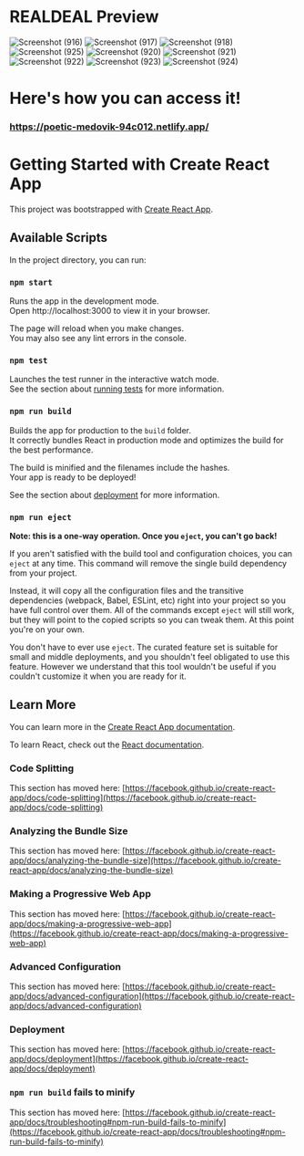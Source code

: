 # REALDEAL Preview
![Screenshot (916)](https://user-images.githubusercontent.com/88909122/218455352-fa3ea097-d4b6-4048-9719-ba9dfbc896eb.png)
![Screenshot (917)](https://user-images.githubusercontent.com/88909122/218455383-b46a09cf-c628-49ae-ba34-2115a47e9075.png)
![Screenshot (918)](https://user-images.githubusercontent.com/88909122/218456056-fd1bd916-6b71-4d8b-8faa-445343c07d7c.png)
![Screenshot (925)](https://user-images.githubusercontent.com/88909122/218458225-c18c2189-0fd1-4e2b-8e02-8120c32eede8.png)
![Screenshot (920)](https://user-images.githubusercontent.com/88909122/218455431-73e76b5d-edb0-4ed2-bc91-291e5ce1f7c9.png)
![Screenshot (921)](https://user-images.githubusercontent.com/88909122/218457345-bee5c6f0-76f1-4de6-81e5-dd7d614255a7.png)
![Screenshot (922)](https://user-images.githubusercontent.com/88909122/218457358-7b905474-1a2f-4616-b73f-4eb8045beeaf.png)
![Screenshot (923)](https://user-images.githubusercontent.com/88909122/218457363-f6e66584-7286-4d46-b0ba-658b899caca3.png)
![Screenshot (924)](https://user-images.githubusercontent.com/88909122/218457370-8555f9d6-f179-493a-b019-e93eb300818e.png)

# Here's how you can access it!

### https://poetic-medovik-94c012.netlify.app/


# Getting Started with Create React App
This project was bootstrapped with [Create React App](https://github.com/facebook/create-react-app).

## Available Scripts

In the project directory, you can run:

### `npm start`

Runs the app in the development mode.\
Open http://localhost:3000 to view it in your browser.

The page will reload when you make changes.\
You may also see any lint errors in the console.

### `npm test`

Launches the test runner in the interactive watch mode.\
See the section about [running tests](https://facebook.github.io/create-react-app/docs/running-tests) for more information.

### `npm run build`

Builds the app for production to the `build` folder.\
It correctly bundles React in production mode and optimizes the build for the best performance.

The build is minified and the filenames include the hashes.\
Your app is ready to be deployed!

See the section about [deployment](https://facebook.github.io/create-react-app/docs/deployment) for more information.

### `npm run eject`

**Note: this is a one-way operation. Once you `eject`, you can't go back!**

If you aren't satisfied with the build tool and configuration choices, you can `eject` at any time. This command will remove the single build dependency from your project.

Instead, it will copy all the configuration files and the transitive dependencies (webpack, Babel, ESLint, etc) right into your project so you have full control over them. All of the commands except `eject` will still work, but they will point to the copied scripts so you can tweak them. At this point you're on your own.

You don't have to ever use `eject`. The curated feature set is suitable for small and middle deployments, and you shouldn't feel obligated to use this feature. However we understand that this tool wouldn't be useful if you couldn't customize it when you are ready for it.

## Learn More

You can learn more in the [Create React App documentation](https://facebook.github.io/create-react-app/docs/getting-started).

To learn React, check out the [React documentation](https://reactjs.org/).

### Code Splitting

This section has moved here: [https://facebook.github.io/create-react-app/docs/code-splitting](https://facebook.github.io/create-react-app/docs/code-splitting)

### Analyzing the Bundle Size

This section has moved here: [https://facebook.github.io/create-react-app/docs/analyzing-the-bundle-size](https://facebook.github.io/create-react-app/docs/analyzing-the-bundle-size)

### Making a Progressive Web App

This section has moved here: [https://facebook.github.io/create-react-app/docs/making-a-progressive-web-app](https://facebook.github.io/create-react-app/docs/making-a-progressive-web-app)

### Advanced Configuration

This section has moved here: [https://facebook.github.io/create-react-app/docs/advanced-configuration](https://facebook.github.io/create-react-app/docs/advanced-configuration)

### Deployment

This section has moved here: [https://facebook.github.io/create-react-app/docs/deployment](https://facebook.github.io/create-react-app/docs/deployment)

### `npm run build` fails to minify

This section has moved here: [https://facebook.github.io/create-react-app/docs/troubleshooting#npm-run-build-fails-to-minify](https://facebook.github.io/create-react-app/docs/troubleshooting#npm-run-build-fails-to-minify)

